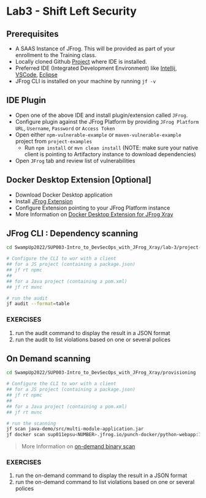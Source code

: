 # Lab3 - Shift Left Security

## Prerequisites

- A SAAS Instance of JFrog. This will be provided as part of your enrollment to the Training class.
- Locally cloned Github [Project](https://github.com/jfrog/SwampUp2022/tree/main/SUP003-Intro_to_DevSecOps_with_JFrog_Xray/lab-3) where IDE is installed.
- Preferred IDE (Integrated Development Environment) like [Intellij](https://www.jetbrains.com/idea/download/#section=mac), [VSCode](https://code.visualstudio.com/download), [Eclipse](https://www.eclipse.org/downloads/)
- JFrog CLI is installed on your machine by running `jf -v`

## IDE Plugin

- Open one of the above IDE and install plugin/extension called `JFrog`.
- Configure plugin against the JFrog Platform by providing `JFrog Platform URL`, `Username`, `Password` or `Access Token`
- Open either `npm-vulnerable-example` or `maven-vulnerable-example` project from `project-examples`
  - Run `npm install` or `mvn clean install` (NOTE: make sure your native client is pointing to Artifactory instance to download dependencies)
- Open `JFrog` tab and review list of vulnerabilities

## Docker Desktop Extension [Optional]

- Download Docker Desktop application
- Install [JFrog Extension](https://hub.docker.com/extensions/jfrog/jfrog-docker-desktop-extension)
- Configure Extension pointing to your JFrog Platform instance
- More Information on [Docker Desktop Extension for JFrog Xray](https://jfrog.com/solution-sheet/docker-desktop-extension-for-jfrog-xray/)

## JFrog CLI : Dependency scanning

```bash
cd SwampUp2022/SUP003-Intro_to_DevSecOps_with_JFrog_Xray/lab-3/project-examples

# Configure the CLI to wor with a client 
## for a JS project (containing a package.json)
## jf rt npmc
##
## for a Java project (containing a pom.xml)
## jf rt mvnc

# run the audit
jf audit --format=table
```

### EXERCISES

1. run the audit command to display the result in a JSON format
2. run the audit to list violations based on one or several polices

## On Demand scanning

```bash
cd SwampUp2022/SUP003-Intro_to_DevSecOps_with_JFrog_Xray/provisioning

# Configure the CLI to wor with a client 
## for a JS project (containing a package.json)
## jf rt npmc
##
## for a Java project (containing a pom.xml)
## jf rt mvnc

# run the scanning 
jf scan java-demo/src/multi-module-application.jar
jf docker scan sup011epsu<NUMBER>.jfrog.io/punch-docker/python-webapp:1.0.0
```

> More Information on [on-demand binary scan](https://www.jfrog.com/confluence/display/CLI/CLI+for+JFrog+Xray#CLIforJFrogXray-On-DemandBinaryScan)

### EXERCISES

1. run the on-demand command to display the result in a JSON format
2. run the on-demand command to list violations based on one or several polices